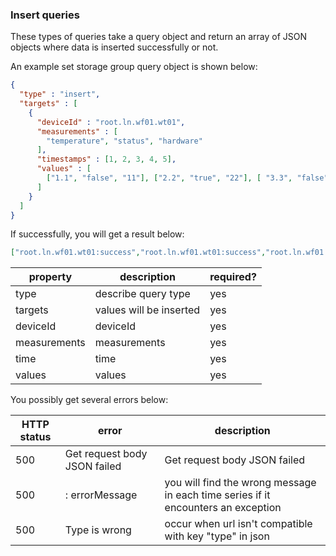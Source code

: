 <!--

    Licensed to the Apache Software Foundation (ASF) under one
    or more contributor license agreements.  See the NOTICE file
    distributed with this work for additional information
    regarding copyright ownership.  The ASF licenses this file
    to you under the Apache License, Version 2.0 (the
    "License"); you may not use this file except in compliance
    with the License.  You may obtain a copy of the License at
    
        http://www.apache.org/licenses/LICENSE-2.0
    
    Unless required by applicable law or agreed to in writing,
    software distributed under the License is distributed on an
    "AS IS" BASIS, WITHOUT WARRANTIES OR CONDITIONS OF ANY
    KIND, either express or implied.  See the License for the
    specific language governing permissions and limitations
    under the License.

-->
### Insert queries

These types of queries take a query object and return an array of JSON objects where data is
inserted successfully or not.

An example set storage group query object is shown below:

```json
{
  "type" : "insert",
  "targets" : [
    {
      "deviceId" : "root.ln.wf01.wt01",
      "measurements" : [
        "temperature", "status", "hardware"
      ],
      "timestamps" : [1, 2, 3, 4, 5],
      "values" : [
        ["1.1", "false", "11"], ["2.2", "true", "22"], [ "3.3", "false", "33"], ["4.4", "false", "44"], ["5.5", "false", "55"]
      ]
    }
  ]
}
```

If successfully, you will get a result below:

```json
["root.ln.wf01.wt01:success","root.ln.wf01.wt01:success","root.ln.wf01.wt01:success","root.ln.wf01.wt01:success","root.ln.wf01.wt01:success"]
```

| property | description | required? | 
| --- | --- | --- | 
| type | describe query type | yes | 
| targets | values will be inserted | yes |
| deviceId | deviceId | yes |
| measurements | measurements | yes |
| time | time | yes |
| values | values | yes |

You possibly get several errors below:

| HTTP status | error | description |
| --- | --- | --- |
| 500 | Get request body JSON failed | Get request body JSON failed |
| 500 | <storage group> : errorMessage | you will find the wrong message in each time series if it encounters an exception|
| 500 | Type is wrong | occur when url isn't compatible with key "type" in json |     